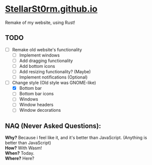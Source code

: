 # [StellarSt0rm.github.io](stellarst0rm.github.io)
Remake of my website, using Rust!

## TODO
- [ ] Remake old website's functionality
  - [ ] Implement windows
  - [ ] Add dragging functionality
  - [ ] Add bottom icons
  - [ ] Add resizing functionality? (Maybe)
  - [ ] Implement notifications (Optional)
- [ ] Change style (Old style was GNOME-like)
  - [X] Bottom bar
  - [ ] Bottom bar icons
  - [ ] Windows
  - [ ] Window headers
  - [ ] Window decorations

## NAQ (Never Asked Questions):
**Why?** Because i feel like it, and it's better than JavaScript. (Anything is better than JavaScript) \
**How?** With Wasm! \
**When?** Today. \
**Where?** Here?
